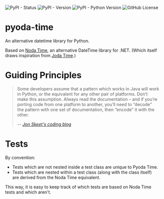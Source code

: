![PyPI - Status](https://img.shields.io/pypi/status/pyoda-time)
![PyPI - Version](https://img.shields.io/pypi/v/pyoda-time)
![PyPI - Python Version](https://img.shields.io/pypi/pyversions/pyoda-time)
![GitHub License](https://img.shields.io/github/license/chrisimcevoy/pyoda-time)

# pyoda-time

An alternative datetime library for Python.

Based on [Noda Time](https://github.com/nodatime/nodatime), an alternative DateTime library for .NET. (Which itself draws inspiration from [Joda Time](https://github.com/JodaOrg/joda-time).)

# Guiding Principles

> Some developers assume that a pattern which works in Java will work in Python, or the equivalent for any other pair of platforms. Don’t make this assumption. Always read the documentation – and if you’re porting code from one platform to another, you’ll need to “decode” the pattern with one set of documentation, then “encode” it with the other.
>
> -- <cite>[Jon Skeet's coding blog](https://codeblog.jonskeet.uk/2015/05/05/common-mistakes-in-datetime-formatting-and-parsing/)</cite>

# Tests

By convention:

- Tests which are not nested inside a test class are unique to Pyoda Time.
- Tests which are nested within a test class (along with the class itself) are derived from the Noda Time equivalent.

This way, it is easy to keep track of which tests are based on Noda Time tests and which aren't.

